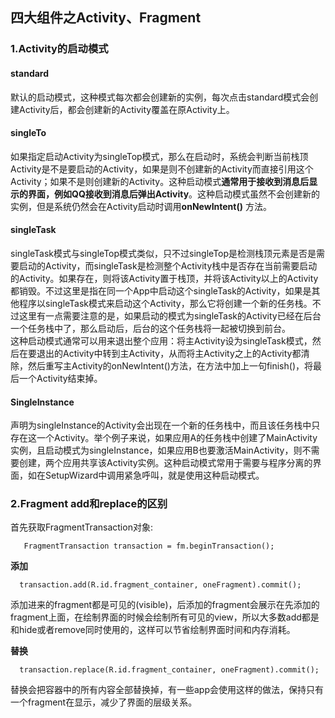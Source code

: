 ## 四大组件之Activity、Fragment
### 1.Activity的启动模式
#### standard
默认的启动模式，这种模式每次都会创建新的实例，每次点击standard模式会创建Activity后，都会创建新的Activity覆盖在原Activity上。

#### singleTo
如果指定启动Activity为singleTop模式，那么在启动时，系统会判断当前栈顶Activity是不是要启动的Activity，如果是则不创建新的Activity而直接引用这个Activity；如果不是则创建新的Activity。这种启动模式**通常用于接收到消息后显示的界面，例如QQ接收到消息后弹出Activity**。这种启动模式虽然不会创建新的实例，但是系统仍然会在Activity启动时调用**onNewIntent()** 方法。

#### singleTask
singleTask模式与singleTop模式类似，只不过singleTop是检测栈顶元素是否是需要启动的Activity，而singleTask是检测整个Activity栈中是否存在当前需要启动的Activity。如果存在，则将该Activity置于栈顶，并将该Activity以上的Activity都销毁。不过这里是指在同一个App中启动这个singleTask的Activity，如果是其他程序以singleTask模式来启动这个Activity，那么它将创建一个新的任务栈。不过这里有一点需要注意的是，如果启动的模式为singleTask的Activity已经在后台一个任务栈中了，那么启动后，后台的这个任务栈将一起被切换到前台。<br/>
这种启动模式通常可以用来退出整个应用：将主Activity设为singleTask模式，然后在要退出的Activity中转到主Activity，从而将主Activity之上的Activity都清除，然后重写主Activity的onNewIntent()方法，在方法中加上一句finish()，将最后一个Activity结束掉。

#### SingleInstance
声明为singleInstance的Activity会出现在一个新的任务栈中，而且该任务栈中只存在这一个Activity。举个例子来说，如果应用A的任务栈中创建了MainActivity实例，且启动模式为singleInstance，如果应用B也要激活MainActivity，则不需要创建，两个应用共享该Activity实例。这种启动模式常用于需要与程序分离的界面，如在SetupWizard中调用紧急呼叫，就是使用这种启动模式。



### 2.Fragment add和replace的区别
首先获取FragmentTransaction对象:
```
   FragmentTransaction transaction = fm.beginTransaction();
```
**添加**
```
  transaction.add(R.id.fragment_container, oneFragment).commit();
```
添加进来的fragment都是可见的(visible)，后添加的fragment会展示在先添加的fragment上面，在绘制界面的时候会绘制所有可见的view，所以大多数add都是和hide或者remove同时使用的，这样可以节省绘制界面时间和内存消耗。

**替换**
```
  transaction.replace(R.id.fragment_container, oneFragment).commit();
```
替换会把容器中的所有内容全部替换掉，有一些app会使用这样的做法，保持只有一个fragment在显示，减少了界面的层级关系。
